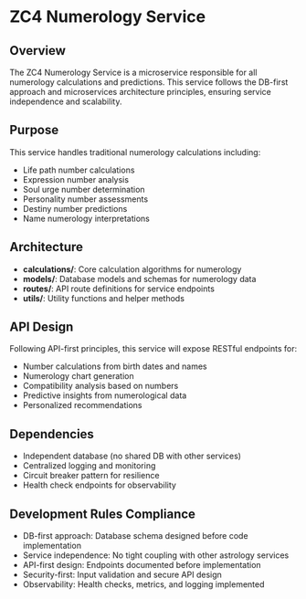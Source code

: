# ZC4 Numerology Service

## Overview
The ZC4 Numerology Service is a microservice responsible for all numerology calculations and predictions. This service follows the DB-first approach and microservices architecture principles, ensuring service independence and scalability.

## Purpose
This service handles traditional numerology calculations including:
- Life path number calculations
- Expression number analysis
- Soul urge number determination
- Personality number assessments
- Destiny number predictions
- Name numerology interpretations

## Architecture
- **calculations/**: Core calculation algorithms for numerology
- **models/**: Database models and schemas for numerology data
- **routes/**: API route definitions for service endpoints
- **utils/**: Utility functions and helper methods

## API Design
Following API-first principles, this service will expose RESTful endpoints for:
- Number calculations from birth dates and names
- Numerology chart generation
- Compatibility analysis based on numbers
- Predictive insights from numerological data
- Personalized recommendations

## Dependencies
- Independent database (no shared DB with other services)
- Centralized logging and monitoring
- Circuit breaker pattern for resilience
- Health check endpoints for observability

## Development Rules Compliance
- DB-first approach: Database schema designed before code implementation
- Service independence: No tight coupling with other astrology services
- API-first design: Endpoints documented before implementation
- Security-first: Input validation and secure API design
- Observability: Health checks, metrics, and logging implemented